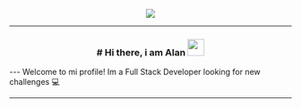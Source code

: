<p align="center">
<img src="https://i.imgur.com/szZJrEU.png"/>
</p>

---

<h3 align="center"># Hi there, i am Alan <img src="https://user-images.githubusercontent.com/42378118/110234147-e3259600-7f4e-11eb-95be-0c4047144dea.gif" width="30"></h3>
---
Welcome to mi profile! Im a Full Stack Developer looking for new challenges 💻

---
